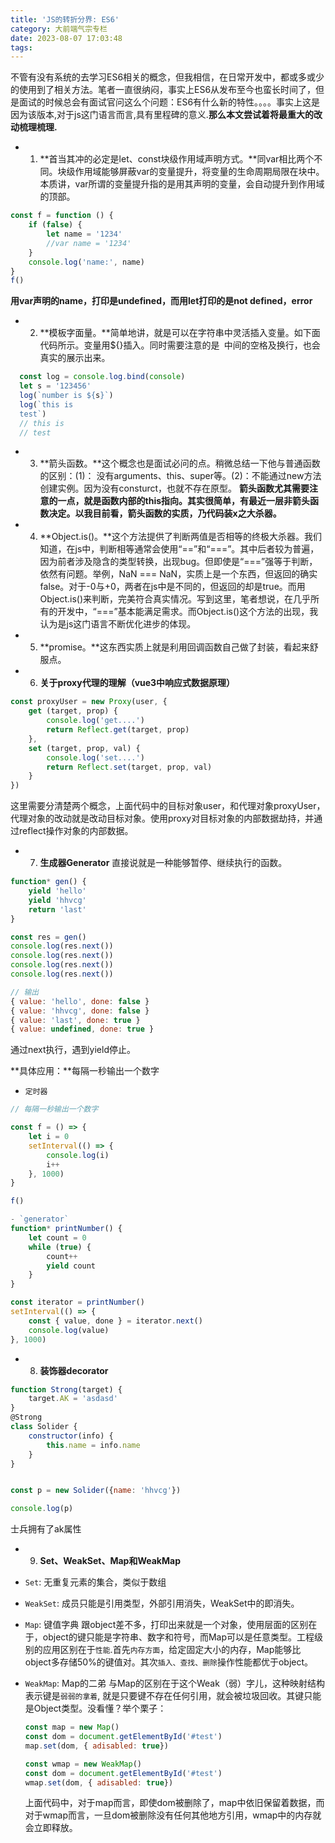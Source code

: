 ```yaml
---
title: 'JS的转折分界: ES6'
category: 大前端气宗专栏
date: 2023-08-07 17:03:48
tags:
---
```


不管有没有系统的去学习ES6相关的概念，但我相信，在日常开发中，都或多或少的使用到了相关方法。笔者一直很纳闷，事实上ES6从发布至今也蛮长时间了，但是面试的时候总会有面试官问这么个问题：ES6有什么新的特性。。。。事实上这是因为该版本,对于js这门语言而言,具有里程碑的意义.**那么本文尝试着将最重大的改动梳理梳理.**

- 1. **首当其冲的必定是let、const块级作用域声明方式。**同var相比两个不同。块级作用域能够屏蔽var的变量提升，将变量的生命周期局限在块中。本质讲，var所谓的变量提升指的是用其声明的变量，会自动提升到作用域的顶部。
```javascript
const f = function () {
    if (false) {
        let name = '1234'
        //var name = '1234'
    }
    console.log('name:', name)
}
f()
```
**用var声明的name，打印是undefined，而用let打印的是not defined，error**

- 2. **模板字面量。**简单地讲，就是可以在字符串中灵活插入变量。如下面代码所示。变量用${}插入。同时需要注意的是` `中间的空格及换行，也会真实的展示出来。
```javascript
  const log = console.log.bind(console)
  let s = '123456'
  log(`number is ${s}`)
  log(`this is
  test`)
  // this is
  // test
```
- 3. **箭头函数。**这个概念也是面试必问的点。稍微总结一下他与普通函数的区别：(1)： 没有arguments、this、super等。(2)：不能通过new方法创建实例。因为没有consturct，也就不存在原型。
**箭头函数尤其需要注意的一点，就是函数内部的this指向。其实很简单，有最近一层非箭头函数决定。以我目前看，箭头函数的实质，乃代码装x之大杀器。**


- 4. **Object.is()。**这个方法提供了判断两值是否相等的终极大杀器。我们知道，在js中，判断相等通常会使用“==”和“===”。其中后者较为普遍，因为前者涉及隐含的类型转换，出现bug。但即使是“===”强等于判断，依然有问题。举例，NaN === NaN，实质上是一个东西，但返回的确实false。对于-0与+0，两者在js中是不同的，但返回的却是true。而用Object.is()来判断，完美符合真实情况。写到这里，笔者想说，在几乎所有的开发中，“===”基本能满足需求。而Object.is()这个方法的出现，我认为是js这门语言不断优化进步的体现。
- 5. **promise。**这东西实质上就是利用回调函数自己做了封装，看起来舒服点。
- 6. **关于proxy代理的理解（vue3中响应式数据原理）**
```javascript
const proxyUser = new Proxy(user, {
    get (target, prop) {
        console.log('get....')
        return Reflect.get(target, prop)
    },
    set (target, prop, val) {
        console.log('set....')
        return Reflect.set(target, prop, val)
    }
})
```
这里需要分清楚两个概念，上面代码中的目标对象user，和代理对象proxyUser，代理对象的改动就是改动目标对象。使用proxy对目标对象的内部数据劫持，并通过reflect操作对象的内部数据。

- 7. **生成器Generator**
直接说就是一种能够暂停、继续执行的函数。
```javascript
function* gen() {
    yield 'hello'
    yield 'hhvcg'
    return 'last'
}

const res = gen()
console.log(res.next())
console.log(res.next())
console.log(res.next())
console.log(res.next())

// 输出
{ value: 'hello', done: false }
{ value: 'hhvcg', done: false }
{ value: 'last', done: true }
{ value: undefined, done: true }

```
通过next执行，遇到yield停止。

**具体应用：**每隔一秒输出一个数字
- `定时器`
```javascript
// 每隔一秒输出一个数字

const f = () => {
    let i = 0
    setInterval(() => {
        console.log(i)
        i++
    }, 1000)
}

f()

- `generator`
function* printNumber() {
    let count = 0
    while (true) {
        count++
        yield count
    }
}

const iterator = printNumber()
setInterval(() => {
    const { value, done } = iterator.next()
    console.log(value)
}, 1000)
```

- 8. **装饰器decorator**
```javascript
function Strong(target) {
    target.AK = 'asdasd' 
}
@Strong
class Solider {
    constructor(info) {
        this.name = info.name
    }
}


const p = new Solider({name: 'hhvcg'})

console.log(p)

```
士兵拥有了ak属性

- 9. **Set、WeakSet、Map和WeakMap**
- `Set`: 无重复元素的集合，类似于数组
- `WeakSet`: 成员只能是引用类型，外部引用消失，WeakSet中的即消失。
- `Map`: 键值字典
  跟object差不多，打印出来就是一个对象，使用层面的区别在于，object的键只能是字符串、数字和符号，而Map可以是任意类型。工程级别的应用区别在于`性能`.首先`内存方面`，给定固定大小的内存，Map能够比object多存储50%的键值对。其次`插入、查找、删除`操作性能都优于object。
  
- `WeakMap`: Map的二弟
  与Map的区别在于这个Weak（弱）字儿，这种映射结构表示键是`弱弱的拿着`, 就是只要键不存在任何引用，就会被垃圾回收。其键只能是Object类型。没看懂？举个栗子：

  ```javascript
  const map = new Map()
  const dom = document.getElementById('#test')
  map.set(dom, { adisabled: true})

  const wmap = new WeakMap()
  const dom = document.getElementById('#test')
  wmap.set(dom, { adisabled: true})

  ```
  上面代码中，对于map而言，即使dom被删除了，map中依旧保留着数据，而对于wmap而言，一旦dom被删除没有任何其他地方引用，wmap中的内存就会立即释放。
